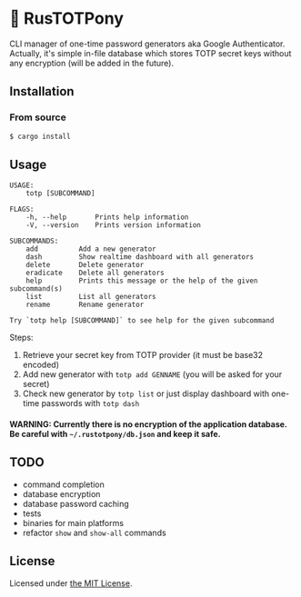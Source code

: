# 🐴 RusTOTPony

CLI manager of one-time password generators aka Google Authenticator.
Actually, it's simple in-file database which stores TOTP secret keys
without any encryption (will be added in the future).

## Installation

### From source

```sh
$ cargo install
```

## Usage

```text
USAGE:
    totp [SUBCOMMAND]

FLAGS:
    -h, --help       Prints help information
    -V, --version    Prints version information

SUBCOMMANDS:
    add          Add a new generator
    dash         Show realtime dashboard with all generators
    delete       Delete generator
    eradicate    Delete all generators
    help         Prints this message or the help of the given subcommand(s)
    list         List all generators
    rename       Rename generator

Try `totp help [SUBCOMMAND]` to see help for the given subcommand
```

Steps:

1. Retrieve your secret key from TOTP provider (it must be base32 encoded)
1. Add new generator with `totp add GENNAME` (you will be asked for your secret)
1. Check new generator by `totp list` or just display dashboard with one-time passwords with `totp dash`

#### WARNING: Currently there is no encryption of the application database. Be careful with `~/.rustotpony/db.json` and keep it safe.

## TODO

- command completion
- database encryption
- database password caching
- tests
- binaries for main platforms
- refactor `show` and `show-all` commands

## License

Licensed under [the MIT License][MIT License].

[MIT License]: https://github.com/zebradil/rustotpony/blob/master/LICENSE